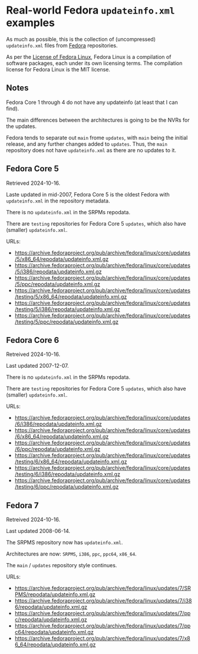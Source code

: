 Real-world Fedora `updateinfo.xml` examples
===========================================

As much as possible, this is the collection of (uncompressed) `updateinfo.xml`
files from [Fedora](https://fedoraproject.org/) repositories.

As per the [License of Fedora Linux](https://docs.fedoraproject.org/en-US/legal/fedora-linux-license/),
Fedora Linux is a compilation of software packages, each under its own licensing terms.
The compilation license for Fedora Linux is the MIT license.

Notes
-----

Fedora Core 1 through 4 do not have any updateinfo (at least that I can find).

The main differences between the architectures is going to be the NVRs for the
updates.

Fedora tends to separate out `main` frome `updates`, with `main` being the initial
release, and any further changes added to `updates`. Thus, the `main` repository
does not have `updateinfo.xml` as there are no updates to it.

Fedora Core 5
-------------

Retrieved 2024-10-16.

Laste updated in mid-2007, Fedora Core 5 is the oldest Fedora with `updateinfo.xml`
in the repository metadata.

There is no `updateinfo.xml` in the SRPMs repodata.

There are `testing` repositories for Fedora Core 5 `updates`, which also have (smaller) `updateinfo.xml`.

URLs:

 - https://archive.fedoraproject.org/pub/archive/fedora/linux/core/updates/5/x86_64/repodata/updateinfo.xml.gz
 - https://archive.fedoraproject.org/pub/archive/fedora/linux/core/updates/5/i386/repodata/updateinfo.xml.gz
 - https://archive.fedoraproject.org/pub/archive/fedora/linux/core/updates/5/ppc/repodata/updateinfo.xml.gz
 - https://archive.fedoraproject.org/pub/archive/fedora/linux/core/updates/testing/5/x86_64/repodata/updateinfo.xml.gz
 - https://archive.fedoraproject.org/pub/archive/fedora/linux/core/updates/testing/5/i386/repodata/updateinfo.xml.gz
 - https://archive.fedoraproject.org/pub/archive/fedora/linux/core/updates/testing/5/ppc/repodata/updateinfo.xml.gz

Fedora Core 6
-------------

Retreived 2024-10-16.

Last updated 2007-12-07.

There is no `updateinfo.xml` in the SRPMs repodata.

There are `testing` repositories for Fedora Core 5 `updates`, which also have (smaller) `updateinfo.xml`.

URLs:

 - https://archive.fedoraproject.org/pub/archive/fedora/linux/core/updates/6/i386/repodata/updateinfo.xml.gz
 - https://archive.fedoraproject.org/pub/archive/fedora/linux/core/updates/6/x86_64/repodata/updateinfo.xml.gz
 - https://archive.fedoraproject.org/pub/archive/fedora/linux/core/updates/6/ppc/repodata/updateinfo.xml.gz
 - https://archive.fedoraproject.org/pub/archive/fedora/linux/core/updates/testing/6/x86_64/repodata/updateinfo.xml.gz
 - https://archive.fedoraproject.org/pub/archive/fedora/linux/core/updates/testing/6/i386/repodata/updateinfo.xml.gz
 - https://archive.fedoraproject.org/pub/archive/fedora/linux/core/updates/testing/6/ppc/repodata/updateinfo.xml.gz

Fedora 7
--------

Retreived 2024-10-16.

Last updated 2008-06-14.

The SRPMS repository now has `updateinfo.xml`.

Architectures are now: `SRPMS`, `i386`, `ppc`, `ppc64`, `x86_64`.

The `main` / `updates` repository style continues.

URLs:
 - https://archive.fedoraproject.org/pub/archive/fedora/linux/updates/7/SRPMS/repodata/updateinfo.xml.gz
 - https://archive.fedoraproject.org/pub/archive/fedora/linux/updates/7/i386/repodata/updateinfo.xml.gz
 - https://archive.fedoraproject.org/pub/archive/fedora/linux/updates/7/ppc/repodata/updateinfo.xml.gz
 - https://archive.fedoraproject.org/pub/archive/fedora/linux/updates/7/ppc64/repodata/updateinfo.xml.gz
 - https://archive.fedoraproject.org/pub/archive/fedora/linux/updates/7/x86_64/repodata/updateinfo.xml.gz
